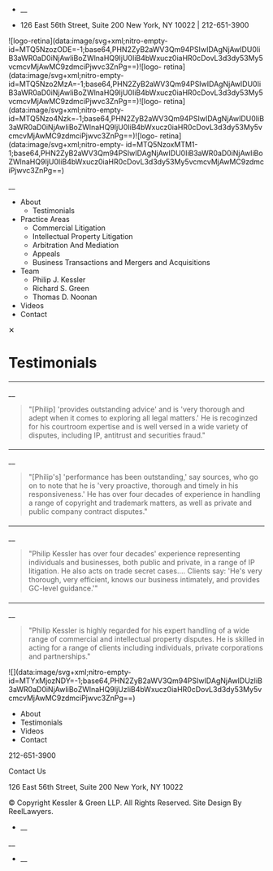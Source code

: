   * __

  * 126 East 56th Street, Suite 200 New York, NY 10022 | 212-651-3900

![logo-retina](data:image/svg+xml;nitro-empty-
id=MTQ5NzozODE=-1;base64,PHN2ZyB2aWV3Qm94PSIwIDAgNjAwIDU0IiB3aWR0aD0iNjAwIiBoZWlnaHQ9IjU0IiB4bWxucz0iaHR0cDovL3d3dy53My5vcmcvMjAwMC9zdmciPjwvc3ZnPg==)![logo-
retina](data:image/svg+xml;nitro-empty-
id=MTQ5Nzo2MzA=-1;base64,PHN2ZyB2aWV3Qm94PSIwIDAgNjAwIDU0IiB3aWR0aD0iNjAwIiBoZWlnaHQ9IjU0IiB4bWxucz0iaHR0cDovL3d3dy53My5vcmcvMjAwMC9zdmciPjwvc3ZnPg==)![logo-
retina](data:image/svg+xml;nitro-empty-
id=MTQ5Nzo4Nzk=-1;base64,PHN2ZyB2aWV3Qm94PSIwIDAgNjAwIDU0IiB3aWR0aD0iNjAwIiBoZWlnaHQ9IjU0IiB4bWxucz0iaHR0cDovL3d3dy53My5vcmcvMjAwMC9zdmciPjwvc3ZnPg==)![logo-
retina](data:image/svg+xml;nitro-empty-
id=MTQ5NzoxMTM1-1;base64,PHN2ZyB2aWV3Qm94PSIwIDAgNjAwIDU0IiB3aWR0aD0iNjAwIiBoZWlnaHQ9IjU0IiB4bWxucz0iaHR0cDovL3d3dy53My5vcmcvMjAwMC9zdmciPjwvc3ZnPg==)

__

  * About
    * Testimonials
  * Practice Areas
    * Commercial Litigation
    * Intellectual Property Litigation
    * Arbitration And Mediation
    * Appeals
    * Business Transactions and Mergers and Acquisitions
  * Team
    * Philip J. Kessler
    * Richard S. Green
    * Thomas D. Noonan
  * Videos
  * Contact

✕

# Testimonials

####

* * *

__

> "[Philip] 'provides outstanding advice' and is 'very thorough and adept when
> it comes to exploring all legal matters.' He is recoginzed for his courtroom
> expertise and is well versed in a wide variety of disputes, including IP,
> antitrust and securities fraud."

####

* * *

__

> "[Philip's] 'performance has been outstanding,' say sources, who go on to
> note that he is 'very proactive, thorough and timely in his responsiveness.'
> He has over four decades of experience in handling a range of copyright and
> trademark matters, as well as private and public company contract disputes."

####

* * *

__

> "Philip Kessler has over four decades' experience representing individuals
> and businesses, both public and private, in a range of IP litigation. He
> also acts on trade secret cases.... Clients say: 'He's very thorough, very
> efficient, knows our business intimately, and provides GC-level guidance.'"

####

* * *

__

> "Philip Kessler is highly regarded for his expert handling of a wide range
> of commercial and intellectual property disputes. He is skilled in acting
> for a range of clients including individuals, private corporations and
> partnerships."

![](data:image/svg+xml;nitro-empty-
id=MTYxMjozNDY=-1;base64,PHN2ZyB2aWV3Qm94PSIwIDAgNjAwIDUzIiB3aWR0aD0iNjAwIiBoZWlnaHQ9IjUzIiB4bWxucz0iaHR0cDovL3d3dy53My5vcmcvMjAwMC9zdmciPjwvc3ZnPg==)

  * About
  * Testimonials
  * Videos
  * Contact

212-651-3900

Contact Us

126 East 56th Street, Suite 200 New York, NY 10022

© Copyright Kessler & Green LLP. All Rights Reserved. Site Design By
ReelLawyers.

  * __

__

  * __

